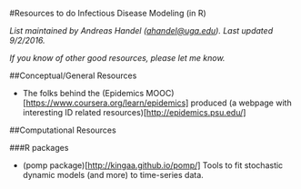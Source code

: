 #Resources to do Infectious Disease Modeling (in R)

*List maintained by Andreas Handel (ahandel@uga.edu). Last updated 9/2/2016.*

*If you know of other good resources, please let me know.*


##Conceptual/General Resources

* The folks behind the (Epidemics MOOC)[https://www.coursera.org/learn/epidemics] produced (a webpage with interesting ID related resources)[http://epidemics.psu.edu/]


##Computational Resources

###R packages
- (pomp package)[http://kingaa.github.io/pomp/]
   Tools to fit stochastic dynamic models (and more) to time-series data.
   

   
   